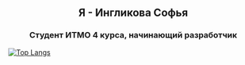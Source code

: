 <h2 align="center">Я - Ингликова Софья</h1>
<h3 align="center">Студент ИТМО 4 курса, начинающий разработчик</h3>

[![Top Langs](https://github-readme-stats.vercel.app/api/top-langs/?username=Erekhinsky)](https://github.com/anuraghazra/github-readme-stats)
